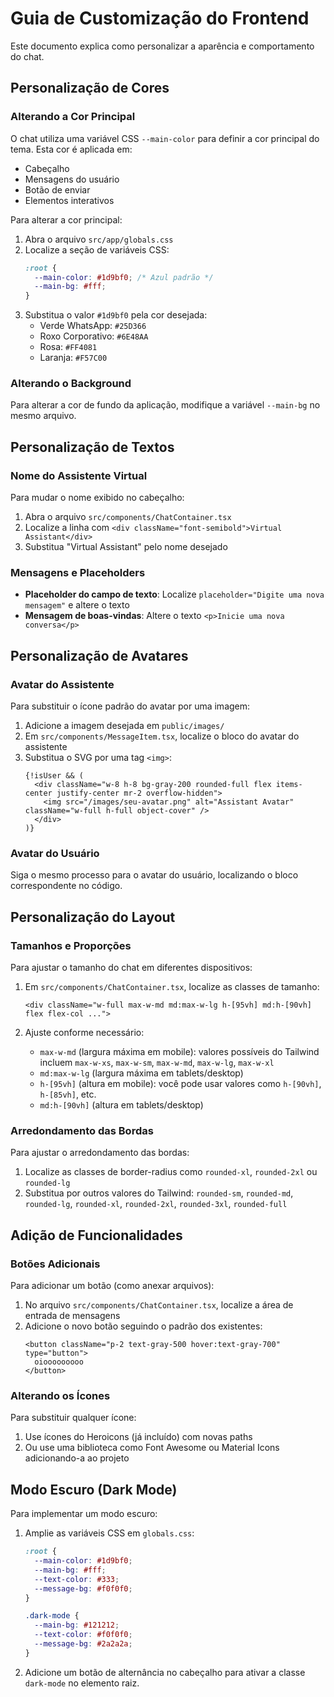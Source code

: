 # Guia de Customização do Frontend

Este documento explica como personalizar a aparência e comportamento do chat.

## Personalização de Cores

### Alterando a Cor Principal

O chat utiliza uma variável CSS `--main-color` para definir a cor principal do tema. Esta cor é aplicada em:
- Cabeçalho
- Mensagens do usuário
- Botão de enviar
- Elementos interativos

Para alterar a cor principal:

1. Abra o arquivo `src/app/globals.css`
2. Localize a seção de variáveis CSS:
   ```css
   :root {
     --main-color: #1d9bf0; /* Azul padrão */
     --main-bg: #fff;
   }
   ```
3. Substitua o valor `#1d9bf0` pela cor desejada:
   - Verde WhatsApp: `#25D366`
   - Roxo Corporativo: `#6E48AA`
   - Rosa: `#FF4081`
   - Laranja: `#F57C00`

### Alterando o Background

Para alterar a cor de fundo da aplicação, modifique a variável `--main-bg` no mesmo arquivo.

## Personalização de Textos

### Nome do Assistente Virtual

Para mudar o nome exibido no cabeçalho:

1. Abra o arquivo `src/components/ChatContainer.tsx`
2. Localize a linha com `<div className="font-semibold">Virtual Assistant</div>`
3. Substitua "Virtual Assistant" pelo nome desejado

### Mensagens e Placeholders

- **Placeholder do campo de texto**: Localize `placeholder="Digite uma nova mensagem"` e altere o texto
- **Mensagem de boas-vindas**: Altere o texto `<p>Inicie uma nova conversa</p>`

## Personalização de Avatares

### Avatar do Assistente

Para substituir o ícone padrão do avatar por uma imagem:

1. Adicione a imagem desejada em `public/images/`
2. Em `src/components/MessageItem.tsx`, localize o bloco do avatar do assistente
3. Substitua o SVG por uma tag `<img>`:
   ```tsx
   {!isUser && (
     <div className="w-8 h-8 bg-gray-200 rounded-full flex items-center justify-center mr-2 overflow-hidden">
       <img src="/images/seu-avatar.png" alt="Assistant Avatar" className="w-full h-full object-cover" />
     </div>
   )}
   ```

### Avatar do Usuário

Siga o mesmo processo para o avatar do usuário, localizando o bloco correspondente no código.

## Personalização do Layout

### Tamanhos e Proporções

Para ajustar o tamanho do chat em diferentes dispositivos:

1. Em `src/components/ChatContainer.tsx`, localize as classes de tamanho:
   ```tsx
   <div className="w-full max-w-md md:max-w-lg h-[95vh] md:h-[90vh] flex flex-col ...">
   ```

2. Ajuste conforme necessário:
   - `max-w-md` (largura máxima em mobile): valores possíveis do Tailwind incluem `max-w-xs`, `max-w-sm`, `max-w-md`, `max-w-lg`, `max-w-xl`
   - `md:max-w-lg` (largura máxima em tablets/desktop)
   - `h-[95vh]` (altura em mobile): você pode usar valores como `h-[90vh]`, `h-[85vh]`, etc.
   - `md:h-[90vh]` (altura em tablets/desktop)

### Arredondamento das Bordas

Para ajustar o arredondamento das bordas:

1. Localize as classes de border-radius como `rounded-xl`, `rounded-2xl` ou `rounded-lg`
2. Substitua por outros valores do Tailwind: `rounded-sm`, `rounded-md`, `rounded-lg`, `rounded-xl`, `rounded-2xl`, `rounded-3xl`, `rounded-full`

## Adição de Funcionalidades

### Botões Adicionais

Para adicionar um botão (como anexar arquivos):

1. No arquivo `src/components/ChatContainer.tsx`, localize a área de entrada de mensagens
2. Adicione o novo botão seguindo o padrão dos existentes:
   ```tsx
   <button className="p-2 text-gray-500 hover:text-gray-700" type="button">
     oiooooooooo
   </button>
   ```

### Alterando os Ícones

Para substituir qualquer ícone:

1. Use ícones do Heroicons (já incluído) com novas paths
2. Ou use uma biblioteca como Font Awesome ou Material Icons adicionando-a ao projeto

## Modo Escuro (Dark Mode)

Para implementar um modo escuro:

1. Amplie as variáveis CSS em `globals.css`:
   ```css
   :root {
     --main-color: #1d9bf0;
     --main-bg: #fff;
     --text-color: #333;
     --message-bg: #f0f0f0;
   }
   
   .dark-mode {
     --main-bg: #121212;
     --text-color: #f0f0f0;
     --message-bg: #2a2a2a;
   }
   ```

2. Adicione um botão de alternância no cabeçalho para ativar a classe `dark-mode` no elemento raiz. 
